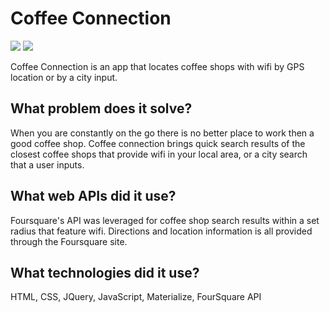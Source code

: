 # Coffee Connection

<img src="http://i.giphy.com/l3vRkUrlOINEbWzhS.gif">

<img src="http://i.giphy.com/3oI9JxiwUrVtCUrhgQ.gif">

Coffee Connection is an app that locates coffee shops with wifi by GPS location or by a city input.

## What problem does it solve?
When you are constantly on the go there is no better place to work then a good coffee shop.  Coffee connection brings quick search results of the closest coffee shops that provide wifi in your local area, or a city search that a user inputs.  

## What web APIs did it use?
Foursquare's API was leveraged for coffee shop search results within a set radius that feature wifi.  Directions and location information is all provided through the Foursquare site.

## What technologies did it use?
HTML, CSS, JQuery, JavaScript, Materialize, FourSquare API
